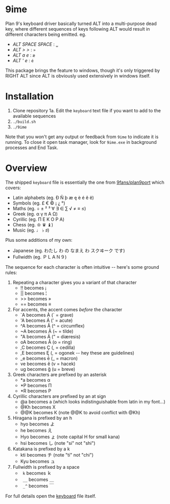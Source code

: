 # 9ime
Plan 9's keyboard driver basically turned ALT into a multi-purpose dead key,
where different sequences of keys following ALT would result in different
characters being emitted. eg.

* _ALT SPACE SPACE_ : `␣`
* _ALT > >_ : `»`
* _ALT a e_ : `æ`
* _ALT ' e_ : `é`

This package brings the feature to windows, though it's only triggered by RIGHT
ALT since ALT is obviously used extensively in windows itself.

# Installation

1. Clone repository
1a. Edit the `keyboard` text file if you want to add to the available sequences
2. `./build.sh`
3. `./9ime`

Note that you won't get any output or feedback from `9ime` to indicate it is running.
To close it open task manager, look for `9ime.exe` in background processes and End Task.

# Overview

The shipped `keyboard` file is essentially the one from [9fans/plan9port](https://github.com/9fans/plan9port) which covers:

* Latin alphabets (eg. Ð Ñ þ æ ę è é ê ë)
* Symbols (eg. £ € © ¡ ¿ °)
* Maths (eg. ÷ ± ² ³ ∀ ∃ ∈ ∑ √ ≠ ≡ ≤)
* Greek (eg. α γ π Α Ω)
* Cyrillic (eg. Π Ε Κ Ο Ρ Α)
* Chess (eg. ♔ ♛ ♝)
* Music (eg. ♩ ♭ ♯)

Plus some additions of my own:

* Japanese (eg. わたし わ の なまえ わ スクヰーク です)
* Fullwidth (eg. ＰＬＡＮ９)

The sequence for each character is often intuitive -- here's some ground rules:

1. Repeating a character gives you a variant of that character
    * !! becomes ¡
    * || becomes ¦
    * \>\> becomes »
    * == becomes ≡
2. For accents, the accent comes _before_ the character
    * \`A becomes À  (\` = grave)
    * 'A becomes Á  (' = acute)
    * ^A becomes Â  (^ = circumflex)
    * \~A becomes Ã  (\~ = tilde)
    * "A becomes Ä  (" = diæresis)
    * oA becomes Å  (o = ring)
    * ,C becomes Ç  (, = cedilla)
    * ,E becomes Ę  (, = ogonek -- hey these are guidelines)
    * \_e becomes ē  (\_ = macron)
    * ve becomes ě  (v = hacek)
    * ug becomes ğ  (u = breve)
3. Greek characters are prefixed by an asterisk
    * *a becomes α
    * *P becomes Π
    * *R becomes Ρ
4. Cyrillic characters are prefixed by an at sign
    * @a becomes а (which looks indistinguishable from latin in my font...)
    * @Kh becomes Х
    * @@K becomes К (note @@K to avoid conflict with @Kh)
5. Hiragana is prefixed by an h
    * hyo becomes よ
    * he becomes え
    * Hyo becomes ょ (note capital H for small kana)
    * hsi becomes し (note "si" not "shi")
6. Katakana is prefixed by a k
    * kti becomes チ (note "ti" not "chi")
    * Kyu becomes ュ
7. Fullwidth is prefixed by a space
    * ` k` becomes ｋ
    * ` __` becomes ＿
    * ` _^` becomes  ￣

For full details open the [keyboard](keyboard) file itself.
